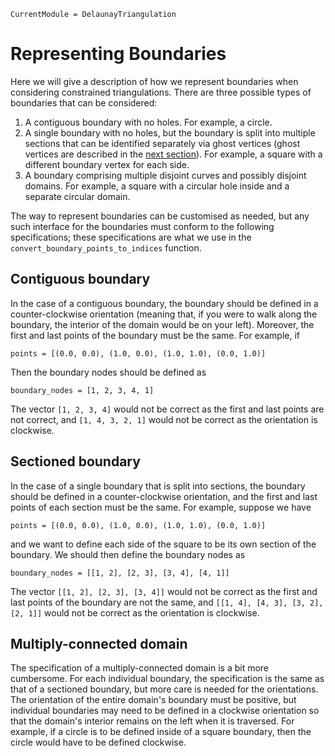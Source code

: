 ```@meta 
CurrentModule = DelaunayTriangulation
```

# Representing Boundaries

Here we will give a description of how we represent boundaries when considering constrained triangulations. There are three possible types of boundaries that can be considered:

1. A contiguous boundary with no holes. For example, a circle.
2. A single boundary with no holes, but the boundary is split into multiple sections that can be identified separately via ghost vertices (ghost vertices are described in the [next section](ghost_triangles.md)). For example, a square with a different boundary vertex for each side.
3. A boundary comprising multiple disjoint curves and possibly disjoint domains. For example, a square with a circular hole inside and a separate circular domain.

The way to represent boundaries can be customised as needed, but any such interface for the boundaries must conform to the following specifications; these specifications are what we use in the `convert_boundary_points_to_indices` function.


## Contiguous boundary

In the case of a contiguous boundary, the boundary should be defined in a counter-clockwise orientation (meaning that, if you were to walk along the boundary, the interior of the domain would be on your left). Moreover, the first and last points of the boundary must be the same. For example, if 

```@example contgex
points = [(0.0, 0.0), (1.0, 0.0), (1.0, 1.0), (0.0, 1.0)]
```

Then the boundary nodes should be defined as 

```@example contgex 
boundary_nodes = [1, 2, 3, 4, 1]
```

The vector `[1, 2, 3, 4]` would not be correct as the first and last points are 
not correct, and `[1, 4, 3, 2, 1]` would not be correct as the orientation is
clockwise.

## Sectioned boundary 

In the case of a single boundary that is split into sections, the boundary should be defined in a counter-clockwise orientation, and the first and last points of each section must be the same. For example, suppose we have 

```@example sectex 
points = [(0.0, 0.0), (1.0, 0.0), (1.0, 1.0), (0.0, 1.0)]
```

and we want to define each side of the square to be its own section of the boundary. We should then define the boundary nodes as 

```@example sectex 
boundary_nodes = [[1, 2], [2, 3], [3, 4], [4, 1]]
```

The vector `[[1, 2], [2, 3], [3, 4]]` would not be correct as the first and last points of the boundary are not the same, and `[[1, 4], [4, 3], [3, 2], [2, 1]]` would not be correct as the orientation is clockwise.

## Multiply-connected domain

The specification of a multiply-connected domain is a bit more cumbersome. For each individual boundary, the specification is the same as that of a sectioned boundary, but more care is needed for the orientations. The orientation of the entire domain's boundary must be positive, but individual boundaries may need to be defined in a clockwise orientation so that the domain's interior remains on the left when it is traversed. For example, if a circle is to be defined inside of a square boundary, then the circle would have to be defined clockwise.